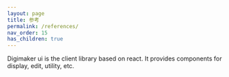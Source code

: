 ```yaml
---
layout: page
title: 参考
permalink: /references/
nav_order: 15
has_children: true
---
```



Digimaker ui is the client library based on react. It provides components for display, edit, utility, etc.
